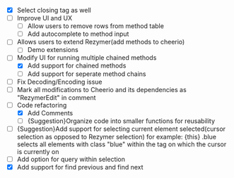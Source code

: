 - [x] Select closing tag as well
- [ ] Improve UI and UX
  - [ ] Allow users to remove rows from method table
  - [ ] Add autocomplete to method input
- [ ] Allows users to extend Rezymer(add methods to cheerio)
  - [ ] Demo extensions
- [ ] Modify UI for running multiple chained methods
  - [x] Add support for chained methods
  - [ ] Add support for seperate method chains
- [ ] Fix Decoding/Encoding issue
- [ ] Mark all modifications to Cheerio and its dependencies as "RezymerEdit" in comment
- [ ] Code refactoring
  - [x] Add Comments
  - [ ] {Suggestion}Organize code into smaller functions for reusability
- [ ] {Suggestion}Add support for selecting current element selected(cursor selection as opposed to Rezymer selection) for example: {this} .blue selects all elements with class "blue" within the tag on which the cursor is currently on
- [ ] Add option for query within selection
- [x] Add support for find previous and find next
